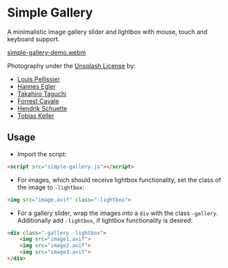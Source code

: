 # Simple Gallery

A minimalistic image gallery slider and lightbox with mouse, touch and keyboard support.

[simple-gallery-demo.webm](https://github.com/user-attachments/assets/137bfcc5-1603-4b7c-a9d1-f830f54571c1)

Photography under the [Unsplash License](https://unsplash.com/license) by:
- [Louis Pellissier](https://unsplash.com/photos/wJ2SaSiL5FA)
- [Hannes Egler](https://unsplash.com/de/fotos/6SLdXXVYQpo)
- [Takahiro Taguchi](https://unsplash.com/photos/ODXZTJC5odw)
- [Forrest Cavale](https://unsplash.com/photos/qfmd9bu7IgA)
- [Hendrik Schuette](https://unsplash.com/photos/vlxdsFMKEww)
- [Tobias Keller](https://unsplash.com/de/fotos/73F4pKoUkM0)

## Usage

- Import the script:
```html
<script src="simple-gallery.js"></script>
```

- For images, which should receive lightbox functionality, set the class of the image to <code>-lightbox</code>:
```html
<img src="image.avif" class="-lightbox">
```

- For a gallery slider, wrap the images into a <code>div</code> with the class <code>-gallery</code>. Additionally add <code>-lightbox</code>, if lightbox functionality is desired:
```html
<div class="-gallery -lightbox">
    <img src="image1.avif">
    <img src="image2.avif">
    <img src="image3.avif">
</div>
```
